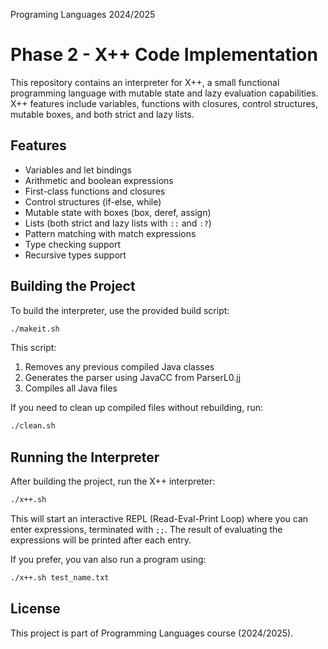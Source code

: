 Programing Languages 2024/2025
# Phase 2 - X++ Code Implementation

This repository contains an interpreter for X++, a small functional programming language with mutable state and lazy evaluation capabilities. X++ features include variables, functions with closures, control structures, mutable boxes, and both strict and lazy lists.

## Features

- Variables and let bindings
- Arithmetic and boolean expressions
- First-class functions and closures
- Control structures (if-else, while)
- Mutable state with boxes (box, deref, assign)
- Lists (both strict and lazy lists with `::` and `:?`)
- Pattern matching with match expressions
- Type checking support
- Recursive types support

## Building the Project

To build the interpreter, use the provided build script:

```bash
./makeit.sh
```

This script:
1. Removes any previous compiled Java classes
2. Generates the parser using JavaCC from ParserL0.jj
3. Compiles all Java files

If you need to clean up compiled files without rebuilding, run:

```bash
./clean.sh
```

## Running the Interpreter

After building the project, run the X++ interpreter:

```bash
./x++.sh
```

This will start an interactive REPL (Read-Eval-Print Loop) where you can enter expressions, terminated with `;;`. The result of evaluating the expressions will be printed after each entry.

If you prefer, you van also run a program using:
```bash
./x++.sh test_name.txt
```

## License

This project is part of Programming Languages course (2024/2025).
